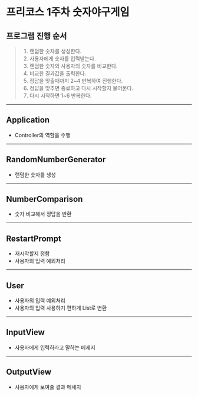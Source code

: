 

# 프리코스 1주차 숫자야구게임
## 프로그램 진행 순서
> 1. 랜덤한 숫자를 생성한다.
> 2. 사용자에게 숫자를 입력받는다.
> 3. 랜덤한 숫자와 사용자의 숫자를 비교한다.
> 4. 비교한 결과값을 출력한다.
> 5. 정답을 맞출때까지 2~4 반복하여 진행한다.
> 6. 정답을 맞추면 종료하고 다시 시작할지 물어본다.
> 7. 다시 시작하면 1~6 반복한다.

----------------------------------
## Application
+ Controller의 역할을 수행
----------------------------------
## RandomNumberGenerator
+ 랜덤한 숫자를 생성
----------------------------------
## NumberComparison
+ 숫자 비교해서 정답을 반환
----------------------------------
## RestartPrompt
+ 재시작할지 정함
+ 사용자의 입력 예외처리
----------------------------------
## User
+ 사용자의 입력 예외처리
+ 사용자의 입력 사용하기 편하게 List로 변환
----------------------------------
## InputView
+ 사용자에게 입력하라고 말하는 메세지
----------------------------------
## OutputView
+ 사용자에게 보여줄 결과 메세지